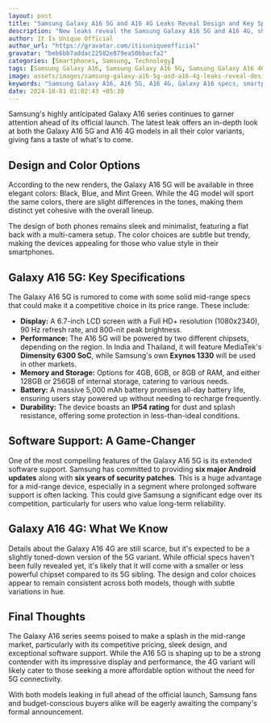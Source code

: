 ```yaml
---
layout: post
title: "Samsung Galaxy A16 5G and A16 4G Leaks Reveal Design and Key Specs in All Colors"
description: "New leaks reveal the Samsung Galaxy A16 5G and A16 4G, showcasing their design and key specifications in all available color variants."
author: It Is Unique Official
author_url: "https://gravatar.com/itisuniqueofficial"
gravatar: "beb6bb7addac22582e879ea50bbacfa2"
categories: [Smartphones, Samsung, Technology]
tags: [Samsung Galaxy A16, Samsung Galaxy A16 5G, Samsung Galaxy A16 4G, Leaks, Smartphone News]
image: assets/images/samsung-galaxy-a16-5g-and-a16-4g-leaks-reveal-design-and-key-specs-in-all-colors.jpg
keywords: "Samsung Galaxy A16, A16 5G, A16 4G, Galaxy A16 specs, smartphone leaks, Samsung smartphones, A16 color variants"
date: 2024-10-01 01:02:43 +05:30
---
```


Samsung's highly anticipated Galaxy A16 series continues to garner attention ahead of its official launch. The latest leak offers an in-depth look at both the Galaxy A16 5G and A16 4G models in all their color variants, giving fans a taste of what's to come.

## Design and Color Options

According to the new renders, the Galaxy A16 5G will be available in three elegant colors: Black, Blue, and Mint Green. While the 4G model will sport the same colors, there are slight differences in the tones, making them distinct yet cohesive with the overall lineup.

The design of both phones remains sleek and minimalist, featuring a flat back with a multi-camera setup. The color choices are subtle but trendy, making the devices appealing for those who value style in their smartphones.

## Galaxy A16 5G: Key Specifications

The Galaxy A16 5G is rumored to come with some solid mid-range specs that could make it a competitive choice in its price range. These include:

- **Display:** A 6.7-inch LCD screen with a Full HD+ resolution (1080x2340), 90 Hz refresh rate, and 800-nit peak brightness.
- **Performance:** The A16 5G will be powered by two different chipsets, depending on the region. In India and Thailand, it will feature MediaTek's **Dimensity 6300 SoC**, while Samsung's own **Exynos 1330** will be used in other markets.
- **Memory and Storage:** Options for 4GB, 6GB, or 8GB of RAM, and either 128GB or 256GB of internal storage, catering to various needs.
- **Battery:** A massive 5,000 mAh battery promises all-day battery life, ensuring users stay powered up without needing to recharge frequently.
- **Durability:** The device boasts an **IP54 rating** for dust and splash resistance, offering some protection in less-than-ideal conditions.

## Software Support: A Game-Changer

One of the most compelling features of the Galaxy A16 5G is its extended software support. Samsung has committed to providing **six major Android updates** along with **six years of security patches**. This is a huge advantage for a mid-range device, especially in a segment where prolonged software support is often lacking. This could give Samsung a significant edge over its competition, particularly for users who value long-term reliability.

## Galaxy A16 4G: What We Know

Details about the Galaxy A16 4G are still scarce, but it's expected to be a slightly toned-down version of the 5G variant. While official specs haven't been fully revealed yet, it's likely that it will come with a smaller or less powerful chipset compared to its 5G sibling. The design and color choices appear to remain consistent across both models, though with subtle variations in hue.

## Final Thoughts

The Galaxy A16 series seems poised to make a splash in the mid-range market, particularly with its competitive pricing, sleek design, and exceptional software support. While the A16 5G is shaping up to be a strong contender with its impressive display and performance, the 4G variant will likely cater to those seeking a more affordable option without the need for 5G connectivity.

With both models leaking in full ahead of the official launch, Samsung fans and budget-conscious buyers alike will be eagerly awaiting the company's formal announcement.
